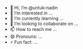 - 👋 Hi, I’m @untuk-nadin
- 👀 I’m interested in ...
- 🌱 I’m currently learning ...
- 💞️ I’m looking to collaborate on ...
- 📫 How to reach me ...
- 😄 Pronouns: ...
- ⚡ Fun fact: ...

<!---
untuk-nadin/untuk-nadin is a ✨ special ✨ repository because its `README.md` (this file) appears on your GitHub profile.
You can click the Preview link to take a look at your changes.
--->
